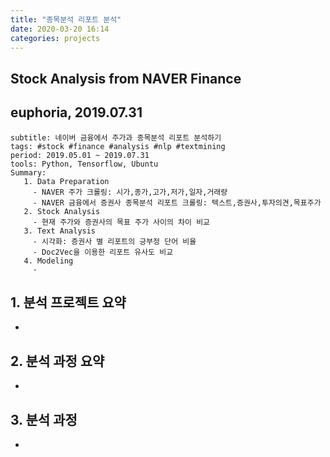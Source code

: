```yaml
---
title: "종목분석 리포트 분석"
date: 2020-03-20 16:14
categories: projects
---
```


## Stock Analysis from NAVER Finance
## euphoria, 2019.07.31

~~~
subtitle: 네이버 금융에서 주가과 종목분석 리포트 분석하기
tags: #stock #finance #analysis #nlp #textmining
period: 2019.05.01 ~ 2019.07.31
tools: Python, Tensorflow, Ubuntu
Summary: 
   1. Data Preparation
     - NAVER 주가 크롤링: 시가,종가,고가,저가,일자,거래량
     - NAVER 금융에서 증권사 종목분석 리포트 크롤링: 텍스트,증권사,투자의견,목표주가
   2. Stock Analysis
     - 현재 주가와 증권사의 목표 주가 사이의 차이 비교
   3. Text Analysis
     - 시각화: 증권사 별 리포트의 긍부정 단어 비율
     - Doc2Vec을 이용한 리포트 유사도 비교
   4. Modeling
     - 
~~~

## 1. 분석 프로젝트 요약
 - 

## 2. 분석 과정 요약
 - 

## 3. 분석 과정
 - 
 

